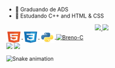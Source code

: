 


- 🔭 Graduando de ADS
- 🌱 Estudando C++ and HTML & CSS

<div align="center">
  <a href="https://github.com/brngxs">
  <img width="48%"  src="https://github-readme-stats.vercel.app/api?username=brngxs&show_icons=true&theme=blue-green&include_all_commits=true&count_private=true"/>
  <img width="48%" src="https://github-readme-stats.vercel.app/api/top-langs/?username=brngxs&layout=compact&langs_count=7&theme=blue-green"/>
</div>
<div>
  <img align="center" alt="Breno-HTML" height="30" width="40" src="https://raw.githubusercontent.com/devicons/devicon/master/icons/html5/html5-original.svg">
  <img align="center" alt="Breno-CSS" height="30" width="40" src="https://raw.githubusercontent.com/devicons/devicon/master/icons/css3/css3-original.svg">
  <img align="center" alt="Breno-Python" height="30" width="40" src="https://raw.githubusercontent.com/devicons/devicon/master/icons/python/python-original.svg">
  <img align="center" alt="Breno-C" height="30" width="40" src="https://cdn.jsdelivr.net/gh/devicons/devicon/icons/c/c-original.svg" />
</div
  
  ##
  
  
<div>
    <a href="https://instagram.com/brngxs" target="_blank"><img src="https://img.shields.io/badge/-Instagram-%23E4405F?style=for-the-badge&logo=instagram&logoColor=white" target="_blank"></a>
    <a href = "mailto:contatobrenoserpa1404@gmail.com"><img src="https://img.shields.io/badge/-Gmail-%23333?style=for-the-badge&logo=gmail&logoColor=white" target="_blank"></a>
  
  ![Snake animation](https://github.com/brngxs/brngxs/blob/output/github-contribution-grid-snake.svg)
  
  </div>
